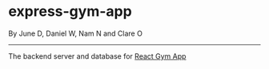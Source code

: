 # express-gym-app
By June D, Daniel W, Nam N and Clare O

<hr />

The backend server and database for [React Gym App](https://github.com/junedu416/react-gym-app)